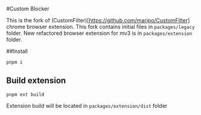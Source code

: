 #Custom Blocker

This is the fork of (CustomFilter)[https://github.com/maripo/CustomFilter] chrome browser extension. This fork contains initial files in `packages/legacy` folder. New refactored browser extension for mv3 is in `packages/extension` folder.

##Install

```
pnpm i
```

## Build extension

```
pnpm ext build
```
Extension build will be located in `packages/extension/dist` folder

